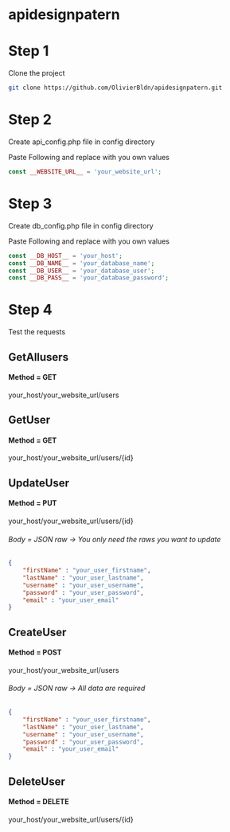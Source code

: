 # apidesignpatern

# Step 1

Clone the project

```bash
git clone https://github.com/OlivierBldn/apidesignpatern.git
```

# Step 2

Create api_config.php file in config directory

Paste Following and replace with you own values

```php
const __WEBSITE_URL__ = 'your_website_url';
```


# Step 3

Create db_config.php file in config directory

Paste Following and replace with you own values

```php
const __DB_HOST__ = 'your_host';
const __DB_NAME__ = 'your_database_name';
const __DB_USER__ = 'your_database_user';
const __DB_PASS__ = 'your_database_password';
```

# Step 4

Test the requests

## GetAllusers

#### Method = GET

your_host/your_website_url/users

## GetUser

#### Method = GET

your_host/your_website_url/users/{id}

## UpdateUser

#### Method = PUT

your_host/your_website_url/users/{id}

###### Body = JSON raw -> You only need the raws you want to update

```json
{
    "firstName" : "your_user_firstname",
    "lastName" : "your_user_lastname",
    "username" : "your_user_username",
    "password" : "your_user_password",
    "email" : "your_user_email"
}
```

## CreateUser

#### Method = POST

your_host/your_website_url/users

###### Body = JSON raw -> All data are required

```json
{
    "firstName" : "your_user_firstname",
    "lastName" : "your_user_lastname",
    "username" : "your_user_username",
    "password" : "your_user_password",
    "email" : "your_user_email"
}
```

## DeleteUser

#### Method = DELETE

your_host/your_website_url/users/{id}
